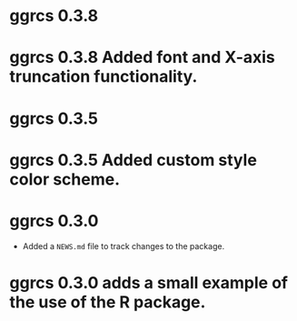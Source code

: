 # ggrcs 0.3.8
# ggrcs 0.3.8 Added font and X-axis truncation functionality.

# ggrcs 0.3.5
# ggrcs 0.3.5 Added custom style color scheme.


# ggrcs 0.3.0

* Added a `NEWS.md` file to track changes to the package.
# ggrcs 0.3.0 adds a small example of the use of the R package.
